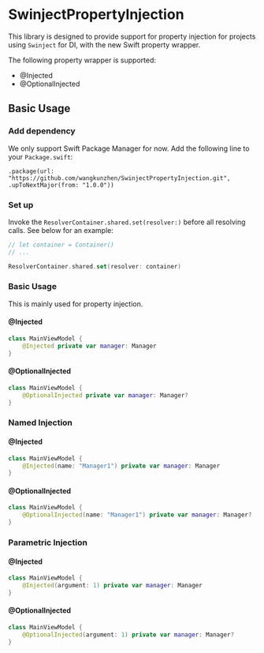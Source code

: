 # SwinjectPropertyInjection

This library is designed to provide support for property injection for projects using `Swinject` for DI, with the new Swift property wrapper. 

The following property wrapper is supported: 
* @Injected
* @OptionalInjected 

## Basic Usage

### Add dependency
We only support Swift Package Manager for now. Add the following line to your `Package.swift`: 

```
.package(url: "https://github.com/wangkunzhen/SwinjectPropertyInjection.git", .upToNextMajor(from: "1.0.0"))
```

### Set up
Invoke the `ResolverContainer.shared.set(resolver:)` before all resolving calls. See below for an example:  
```swift
// let container = Container()
// ... 

ResolverContainer.shared.set(resolver: container)
```

### Basic Usage
This is mainly used for property injection. 

#### @Injected
```swift
class MainViewModel {
    @Injected private var manager: Manager
}
```

#### @OptionalInjected
```swift
class MainViewModel {
    @OptionalInjected private var manager: Manager?
}
```

### Named Injection
#### @Injected
```swift
class MainViewModel {
    @Injected(name: "Manager1") private var manager: Manager
}
```

#### @OptionalInjected
```swift
class MainViewModel {
    @OptionalInjected(name: "Manager1") private var manager: Manager?
}
```

### Parametric Injection
#### @Injected
```swift
class MainViewModel {
    @Injected(argument: 1) private var manager: Manager
}
```

#### @OptionalInjected
```swift
class MainViewModel {
    @OptionalInjected(argument: 1) private var manager: Manager?
}
```
